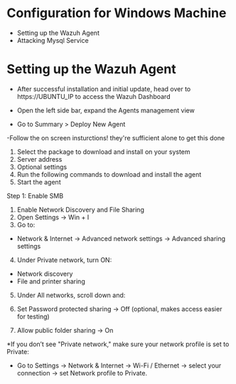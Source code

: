 # Configuration for Windows Machine
-	Setting up the Wazuh Agent<br>
-  Attacking Mysql Service
# Setting up the Wazuh Agent
- After successful installation and initial update, head over to https://UBUNTU_IP to access the Wazuh Dashboard
- Open the left side bar, expand the Agents management view

- Go to Summary > Deploy New Agent

-Follow the on screen insturctions! they're sufficient alone to get this done

1. Select the package to download and install on your system
2. Server address
3. Optional settings
4. Run the following commands to download and install the agent
5. Start the agent

Step 1: Enable SMB

1. Enable Network Discovery and File Sharing
2. Open Settings → Win + I
3. Go to:
- Network & Internet → Advanced network settings → Advanced sharing settings
4. Under Private network, turn ON:
-  Network discovery
-  File and printer sharing
5. Under All networks, scroll down and:

6. Set Password protected sharing → Off (optional, makes access easier for testing)

7. Allow public folder sharing → On

*If you don’t see "Private network," make sure your network profile is set to Private:

- Go to Settings → Network & Internet → Wi-Fi / Ethernet → select your connection → set Network profile to Private.

